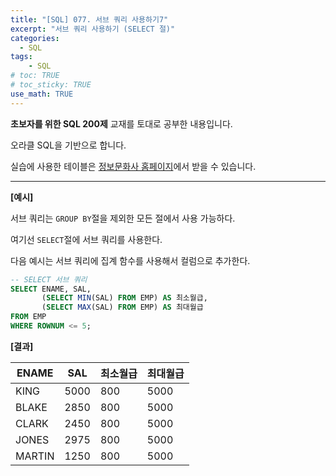 ```yaml
---
title: "[SQL] 077. 서브 쿼리 사용하기7"
excerpt: "서브 쿼리 사용하기 (SELECT 절)"
categories: 
  - SQL
tags: 
    - SQL
# toc: TRUE
# toc_sticky: TRUE
use_math: TRUE
---
```


**초보자를 위한 SQL 200제** 교재를 토대로 공부한 내용입니다.

오라클 SQL을 기반으로 합니다.

실습에 사용한 테이블은 [정보문화사 홈페이지](http://infopub.co.kr/index.asp)에서 받을 수 있습니다.

---

**[예시]**

서브 쿼리는 `GROUP BY`절을 제외한 모든 절에서 사용 가능하다.

여기선 `SELECT`절에 서브 쿼리를 사용한다.

다음 예시는 서브 쿼리에 집계 함수를 사용해서 컬럼으로 추가한다.


```sql
-- SELECT 서브 쿼리
SELECT ENAME, SAL, 
       (SELECT MIN(SAL) FROM EMP) AS 최소월급,
       (SELECT MAX(SAL) FROM EMP) AS 최대월급
FROM EMP
WHERE ROWNUM <= 5;
```


**[결과]**

ENAME|SAL|최소월급|최대월급
|-|-|-|-|
KING|5000|800|5000
BLAKE|2850|800|5000
CLARK|2450|800|5000
JONES|2975|800|5000
MARTIN|1250|800|5000